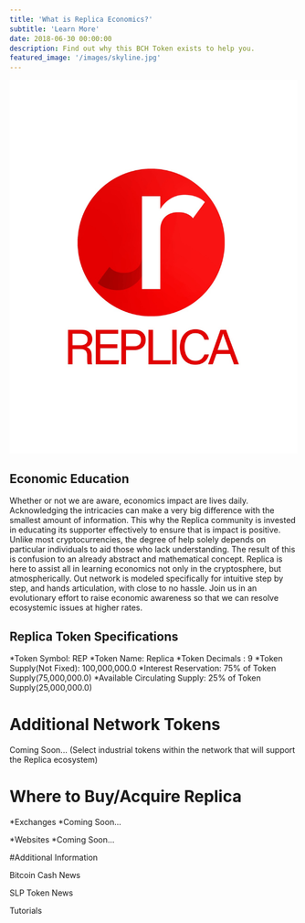 ```yaml
---
title: 'What is Replica Economics?'
subtitle: 'Learn More'
date: 2018-06-30 00:00:00
description: Find out why this BCH Token exists to help you.
featured_image: '/images/skyline.jpg'
---
```


![](/images/replica_logo_2.jpeg)

## Economic Education

Whether or not we are aware, economics impact are lives daily. Acknowledging the intricacies can make a very big 		difference with the smallest amount of information. This why the Replica community is invested in educating its supporter effectively to ensure that is impact is positive. Unlike most cryptocurrencies, the degree of help solely depends on particular individuals to aid those who lack understanding. The result of this is confusion to an already abstract and mathematical concept. Replica is here to assist all in learning economics not only in the cryptosphere, but atmospherically. Out network is modeled specifically for intuitive step by step, and hands articulation, with close to no hassle. Join us in an evolutionary effort to raise economic awareness so that we can resolve ecosystemic issues at higher rates.


## Replica Token Specifications

*Token Symbol: REP
*Token Name: Replica
*Token Decimals : 9
*Token Supply(Not Fixed): 100,000,000.0
*Interest Reservation: 75% of Token Supply(75,000,000.0)
*Available Circulating Supply: 25% of Token Supply(25,000,000.0)

# Additional Network Tokens

Coming Soon...
(Select industrial tokens within the network that will support the Replica ecosystem)

# Where to Buy/Acquire Replica

*Exchanges
  *Coming Soon...

*Websites
  *Coming Soon...
  
#Additional Information

Bitcoin Cash News

SLP Token News

Tutorials
